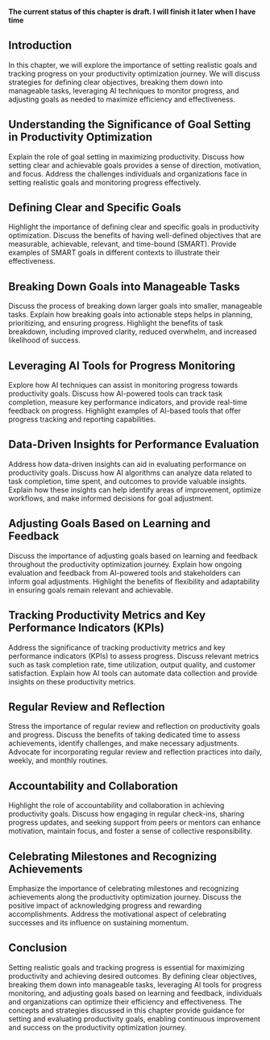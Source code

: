 **The current status of this chapter is draft. I will finish it later when I have time**

Introduction
------------

In this chapter, we will explore the importance of setting realistic goals and tracking progress on your productivity optimization journey. We will discuss strategies for defining clear objectives, breaking them down into manageable tasks, leveraging AI techniques to monitor progress, and adjusting goals as needed to maximize efficiency and effectiveness.

Understanding the Significance of Goal Setting in Productivity Optimization
---------------------------------------------------------------------------

Explain the role of goal setting in maximizing productivity. Discuss how setting clear and achievable goals provides a sense of direction, motivation, and focus. Address the challenges individuals and organizations face in setting realistic goals and monitoring progress effectively.

Defining Clear and Specific Goals
---------------------------------

Highlight the importance of defining clear and specific goals in productivity optimization. Discuss the benefits of having well-defined objectives that are measurable, achievable, relevant, and time-bound (SMART). Provide examples of SMART goals in different contexts to illustrate their effectiveness.

Breaking Down Goals into Manageable Tasks
-----------------------------------------

Discuss the process of breaking down larger goals into smaller, manageable tasks. Explain how breaking goals into actionable steps helps in planning, prioritizing, and ensuring progress. Highlight the benefits of task breakdown, including improved clarity, reduced overwhelm, and increased likelihood of success.

Leveraging AI Tools for Progress Monitoring
-------------------------------------------

Explore how AI techniques can assist in monitoring progress towards productivity goals. Discuss how AI-powered tools can track task completion, measure key performance indicators, and provide real-time feedback on progress. Highlight examples of AI-based tools that offer progress tracking and reporting capabilities.

Data-Driven Insights for Performance Evaluation
-----------------------------------------------

Address how data-driven insights can aid in evaluating performance on productivity goals. Discuss how AI algorithms can analyze data related to task completion, time spent, and outcomes to provide valuable insights. Explain how these insights can help identify areas of improvement, optimize workflows, and make informed decisions for goal adjustment.

Adjusting Goals Based on Learning and Feedback
----------------------------------------------

Discuss the importance of adjusting goals based on learning and feedback throughout the productivity optimization journey. Explain how ongoing evaluation and feedback from AI-powered tools and stakeholders can inform goal adjustments. Highlight the benefits of flexibility and adaptability in ensuring goals remain relevant and achievable.

Tracking Productivity Metrics and Key Performance Indicators (KPIs)
-------------------------------------------------------------------

Address the significance of tracking productivity metrics and key performance indicators (KPIs) to assess progress. Discuss relevant metrics such as task completion rate, time utilization, output quality, and customer satisfaction. Explain how AI tools can automate data collection and provide insights on these productivity metrics.

Regular Review and Reflection
-----------------------------

Stress the importance of regular review and reflection on productivity goals and progress. Discuss the benefits of taking dedicated time to assess achievements, identify challenges, and make necessary adjustments. Advocate for incorporating regular review and reflection practices into daily, weekly, and monthly routines.

Accountability and Collaboration
--------------------------------

Highlight the role of accountability and collaboration in achieving productivity goals. Discuss how engaging in regular check-ins, sharing progress updates, and seeking support from peers or mentors can enhance motivation, maintain focus, and foster a sense of collective responsibility.

Celebrating Milestones and Recognizing Achievements
---------------------------------------------------

Emphasize the importance of celebrating milestones and recognizing achievements along the productivity optimization journey. Discuss the positive impact of acknowledging progress and rewarding accomplishments. Address the motivational aspect of celebrating successes and its influence on sustaining momentum.

Conclusion
----------

Setting realistic goals and tracking progress is essential for maximizing productivity and achieving desired outcomes. By defining clear objectives, breaking them down into manageable tasks, leveraging AI tools for progress monitoring, and adjusting goals based on learning and feedback, individuals and organizations can optimize their efficiency and effectiveness. The concepts and strategies discussed in this chapter provide guidance for setting and evaluating productivity goals, enabling continuous improvement and success on the productivity optimization journey.
